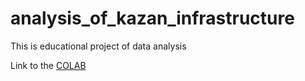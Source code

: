 # analysis_of_kazan_infrastructure
This is educational project of data analysis 

Link to the [COLAB](https://drive.google.com/drive/folders/1MD5nBhknX7_wizrnQ8vxRrNAngOAxbz1)
